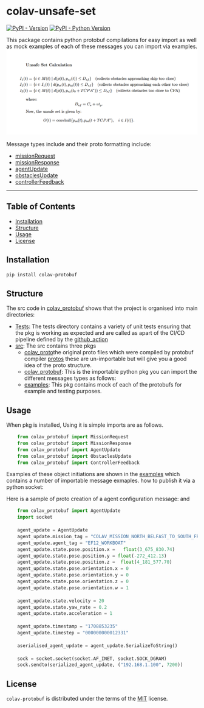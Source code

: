 # colav-unsafe-set

[![PyPI - Version](https://img.shields.io/pypi/v/colav-unsafe-set.svg)](https://pypi.org/project/colav-unsafe-set)
[![PyPI - Python Version](https://img.shields.io/pypi/pyversions/colav-unsafe-set.svg)](https://pypi.org/project/colav-unsafe-set)
<!--[![PyPI - Protobuf Version]()]-->
This package contains python protobuf compilations for easy import as well as mock examples of each of these messages you can import via examples.
![unsafe set calculation](./docs/unsafe_set_calculation.png)

Message types include and their proto formatting include: 
- [missionRequest](https://github.com/RyanMcKeeQUB/colav-unsafe-set/tree/main/src/colav_unsafe_set/missionRequest.proto)
- [missionResponse](https://github.com/RyanMcKeeQUB/colav-unsafe-set/tree/main/src/colav_unsafe_set/missionResponse.proto)
- [agentUpdate](https://github.com/RyanMcKeeQUB/colav-unsafe-set/tree/main/src/colav_unsafe_set/agentUpdate.proto)
- [obstaclesUpdate](https://github.com/RyanMcKeeQUB/colav-unsafe-set/tree/main/src/colav_unsafe_set/obstaclesUpdate.proto)
- [controllerFeedback](https://github.com/RyanMcKeeQUB/colav-unsafe-set/tree/main/src/colav_unsafe_set/controllerFeedback.proto)

-----

## Table of Contents

- [Installation](#installation)
- [Structure](#structure)
- [Usage](#usage)
- [License](#license)

## Installation

```bash
pip install colav-protobuf
```

## Structure
The src code in [colav_protobuf](https://github.com/RyanMcKeeQUB/colav_protobuf) shows that the project is organised into main directories: 
- [Tests](https://github.com/RyanMcKeeQUB/colav_protobuf/tree/main/tests): The tests directory contains a variety of unit tests ensuring that the pkg is working as expected and are called as apart of the CI/CD pipeline defined by the [github_action](./.github/workflows/workflow.yml)
- [src](https://github.com/RyanMcKeeQUB/colav_protobuf/tree/main/src/): The src contains three pkgs
    -   [colav_proto](https://github.com/RyanMcKeeQUB/colav_protobuf/tree/main/src/colav_proto/)the original proto files which were compiled by protobuf compiler [protos](./src/colav_proto/) these are un-importable but will give you a good idea of the proto structure.
    - [colav_protobuf](https://github.com/RyanMcKeeQUB/colav_protobuf/tree/main/src/colav_protobuf/): This is the importable python pkg you can import the different messages types as follows: 
    - [examples](https://github.com/RyanMcKeeQUB/colav_protobuf/tree/main/src/colav_protobuf/examples/): This pkg contains mock of each of the protobufs for example and testing purposes.

## Usage
When pkg is installed, Using it is simple imports are as follows. 

```python
    from colav_protobuf import MissionRequest
    from colav_protobuf import MissionResponse
    from colav_protobuf import AgentUpdate
    from colav_protobuf import ObstaclesUpdate
    from colav_protobuf import ControllerFeedback
```

Examples of these object initiations are shown in the [examples](https://github.com/RyanMcKeeQUB/colav_protobuf/tree/main/src/colav_protobuf/examples/) which contains a number of importable message exmaples.
how to publish it via a python socket: 

Here is a sample of proto creation of a agent configuration message: and 

```python
    from colav_protobuf import AgentUpdate
    import socket 

    agent_update = AgentUpdate
    agent_update.mission_tag = "COLAV_MISSION_NORTH_BELFAST_TO_SOUTH_FRANCE"
    agent_update.agent_tag = "EF12_WORKBOAT"
    agent_update.state.pose.position.x =   float(3_675_830.74)
    agent_update.state.pose.position.y = float(-272_412.13)
    agent_update.state.pose.position.z =  float(4_181_577.70)
    agent_update.state.pose.orientation.x = 0
    agent_update.state.pose.orientation.y = 0
    agent_update.state.pose.orientation.z = 0
    agent_update.state.pose.orientation.w = 1

    agent_update.state.velocity = 20
    agent_update.state.yaw_rate = 0.2
    agent_update.state.acceleration = 1

    agent_update.timestamp = "1708853235"
    agent_update.timestep = "000000000012331"

    aserialised_agent_update = agent_update.SerializeToString()

    sock = socket.socket(socket.AF_INET, socket.SOCK_DGRAM)
    sock.sendto(serialized_agent_update, ("192.168.1.100", 7200))
```


## License

`colav-protobuf` is distributed under the terms of the [MIT](https://github.com/RyanMcKeeQUB/colav_protobuf/tree/main/LICENSE) license.
